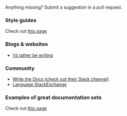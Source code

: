 Anything missing? Submit a suggestion in a pull request.

### Style guides
Check out [this page](style-guides.md)

### Blogs & websites
* [I’d rather be writing](https://idratherbewriting.com/)

### Community
* [Write the Docs (check out their Slack channel)](http://www.writethedocs.org/)
* [Language StackExchange](https://english.stackexchange.com/)

### Examples of great documentation sets
Check out [this page](documentation-examples.md)
